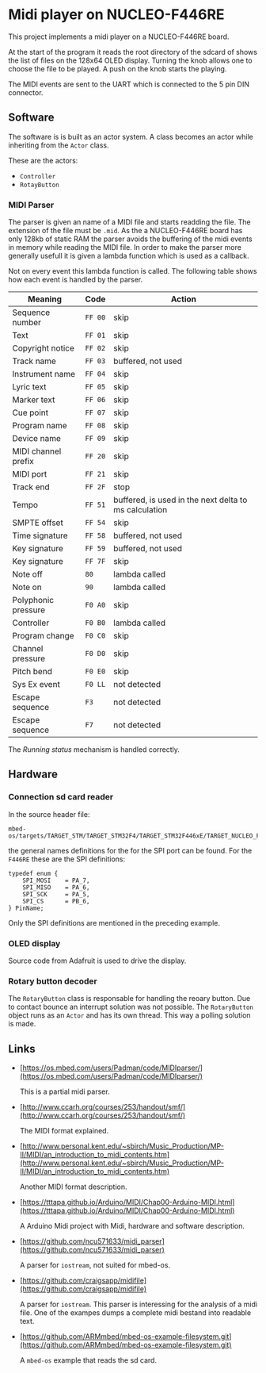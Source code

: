 # Midi player on NUCLEO-F446RE


This project implements a midi player on a NUCLEO-F446RE board.

At the start of the program it reads the root directory of the sdcard
of shows the list of files on the 128x64 OLED display.
Turning the knob allows one to choose the file to be played.
A push on the knob starts the playing.

The MIDI events are sent to the UART which is connected to the 5 pin DIN connector.

## Software

The software is is built as an actor system. A class becomes an actor while
inheriting from the `Actor` class.

These are the actors:

* `Controller`
* `RotayButton`


### MIDI Parser

The parser is given an name of a MIDI file and starts readding the file.
The extension of the file must be `.mid`.
As the a NUCLEO-F446RE board has only 128kb of static RAM the parser avoids the buffering
of the midi events in memory while reading the MIDI file. In order to make the parser
more generally usefull it is given a lambda function which is used as a callback.

Not on every event this lambda function is called. The following table shows how each
event is handled by the parser.

| Meaning             | Code    | Action             |
|---------------------|---------|--------------------|
| Sequence number     | `FF 00` | skip               |
| Text                | `FF 01` | skip               |
| Copyright notice    | `FF 02` | skip               |
| Track name          | `FF 03` | buffered, not used |
| Instrument name     | `FF 04` | skip               |
| Lyric text          | `FF 05` | skip               |
| Marker text         | `FF 06` | skip               |
| Cue point           | `FF 07` | skip               |
| Program name        | `FF 08` | skip               |
| Device name         | `FF 09` | skip               |
| MIDI channel prefix | `FF 20` | skip               |
| MIDI port           | `FF 21` | skip               |
| Track end           | `FF 2F` | stop               |
| Tempo               | `FF 51` | buffered, is used in the next delta to ms calculation |
| SMPTE offset        | `FF 54` | skip               |
| Time signature      | `FF 58` | buffered, not used |
| Key signature       | `FF 59` | buffered, not used |
| Key signature       | `FF 7F` | skip               |
| Note off            | `80`    | lambda called      |
| Note on             | `90`    | lambda called      |
| Polyphonic pressure | `F0 A0` | skip               |
| Controller          | `F0 B0` | lambda called      |
| Program change      | `F0 C0` | skip               |
| Channel pressure    | `F0 D0` | skip               |
| Pitch bend          | `F0 E0` | skip               |
| Sys Ex event        | `F0 LL` | not detected       |
| Escape sequence     | `F3`    | not detected       |
| Escape sequence     | `F7`    | not detected       |

The *Running status* mechanism is handled correctly.

## Hardware

### Connection sd card reader

In the source header file:

~~~~
mbed-os/targets/TARGET_STM/TARGET_STM32F4/TARGET_STM32F446xE/TARGET_NUCLEO_F446RE/PinNames.h
~~~~

the general names definitions for the for the SPI port can be found.
For the `F446RE` these are the SPI definitions:

~~~~
typedef enum {
    SPI_MOSI    = PA_7,
    SPI_MISO    = PA_6,
    SPI_SCK     = PA_5,
    SPI_CS      = PB_6,
} PinName;
~~~~

Only the SPI definitions are mentioned in the preceding example.


### OLED display

Source code from Adafruit is used to drive the display.

### Rotary button decoder

The `RotaryButton` class is responsable for handling the reoary button.
Due to contact bounce an interrupt solution was not possible. 
The `RotaryButton` object runs as an `Actor` and has its own thread.
This way a polling solution is made.


## Links

* [https://os.mbed.com/users/Padman/code/MIDIparser/](https://os.mbed.com/users/Padman/code/MIDIparser/)

    This is a partial midi parser.

* [http://www.ccarh.org/courses/253/handout/smf/](http://www.ccarh.org/courses/253/handout/smf/)

    The MIDI format explained.

* [http://www.personal.kent.edu/~sbirch/Music_Production/MP-II/MIDI/an_introduction_to_midi_contents.htm](http://www.personal.kent.edu/~sbirch/Music_Production/MP-II/MIDI/an_introduction_to_midi_contents.htm)

    Another MIDI format description.

* [https://tttapa.github.io/Arduino/MIDI/Chap00-Arduino-MIDI.html](https://tttapa.github.io/Arduino/MIDI/Chap00-Arduino-MIDI.html)

   A Arduino Midi project with Midi, hardware and software description.

* [https://github.com/ncu571633/midi_parser](https://github.com/ncu571633/midi_parser)

    A parser for `iostream`, not suited for mbed-os.

* [https://github.com/craigsapp/midifile](https://github.com/craigsapp/midifile)

    A parser for `iostream`. This parser is interessing  for the analysis of a midi file.
    One of the exampes dumps a complete midi bestand into readable text.

* [https://github.com/ARMmbed/mbed-os-example-filesystem.git](https://github.com/ARMmbed/mbed-os-example-filesystem.git)

    A `mbed-os` example that reads the sd card.


